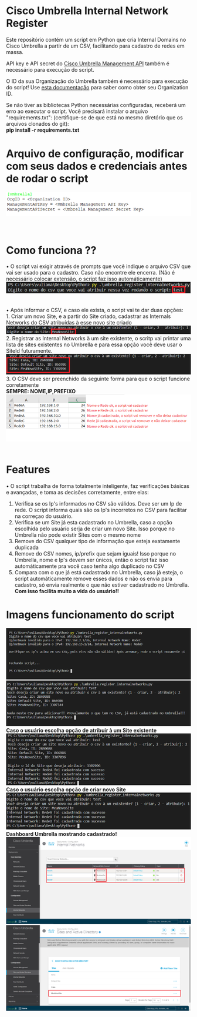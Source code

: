 # Cisco Umbrella Internal Network Register

Este repositório contém um script em Python que cria Internal Domains no Cisco Umbrella a partir de um CSV, facilitando para cadastro de redes em massa.

API key e API secret do <a href="https://docs.umbrella.com/umbrella-api/docs/authentication-and-errors">Cisco Umbrella Management API</a> também é necessário para execução do script.

O ID da sua Organização do Umbrella também é necessário para execução do script! Use <a href = "https://docs.umbrella.com/deployment-umbrella/docs/find-your-organization-id" target="_blank">esta documentação</a> para saber como obter seu Organization ID.

Se não tiver as bibliotecas Python necessárias configuradas, receberá um erro ao executar o script. Você precisará instalar o arquivo "requirements.txt": (certifique-se de que está no mesmo diretório que os arquivos clonados do git):<br>
<b> pip install -r requirements.txt</b><br>

# Arquivo de configuração, modificar com seus dados e credenciais antes de rodar o script
<img src="screenshots/config_file.png"><br><br><br>


# Como funciona ??
• O script vai exigir através de prompts que você indique o arquivo CSV que vai ser usado para o cadastro. Caso não encontre ele encerra. (Não é necessário colocar extensão, o script faz isso automáticamente)<br>
<img src="screenshots/informa_csv.png"><br><br><br>
• Após informar o CSV, e caso ele exista, o script vai te dar duas opções:<br> 
    1. Criar um novo Site, e a partir do Site criado, cadastrar as Internals Networks do CSV atribuídas à esse novo site criado<br>
    <img src="screenshots/criar_novo_site.png"><br>
    2. Registrar as Internal Networks à um site existente, o scritp vai printar uma lista de sites existentes no Umbrella e para essa opção você deve usar o SiteId futuramente.<br>
    <img src="screenshots/lista_sites.png"><br>
    3. O CSV deve ser preenchido da seguinte forma para que o script funcione corretamente<br>
<b> SEMPRE: NOME,IP,PREFIXO</b>
<img src="screenshots/csv.png"><br><br>

# Features
• O script trabalha de forma totalmente inteligente, faz verificações básicas e avançadas, e toma as decisões corretamente, entre elas:<br>
1. Verifica se os Ip's informados no CSV são válidos. Deve ser um Ip de rede. O script informa quais são os Ip's incorretos no CSV para facilitar na correçao do usuário.
2. Verifica se um Site já esta cadastrado no Umbrella, caso a opção escolhida pelo usuário serja de criar um novo Site. Isso porque no Umbrella não pode existir Sites com o mesmo nome
3. Remove do CSV qualquer tipo de informação que esteja exatamente duplicada
4. Remove do CSV nomes, ip/prefix que sejam iguais! Isso porque no Umbrella, nome e Ip's devem ser únicos, então o script faz isso automáticamente pra você caso tenha algo duplicado no CSV
5. Compara com o que já está cadastrado no Umbrella, caso já esteja, o script automáticamente remove esses dados e não os envia para cadastro, só envia realmente o que não estiver cadastrado no Umbrella. <b>Com isso facilita muito a vida do usuário!!</b>

# Imagens funcionamento do script
<img src="screenshots/ip_invalido.png"><br>
<img src="screenshots/nadanovo.png"><br>
<b> Caso o usuário escolha opção de atribuir à um Site existente<b><br>
<img src="screenshots/script_atribuir.png"><br>
<b> Caso o usuário escolha opção de criar novo Site<b>
<img src="screenshots/script_novosite.png"><br>
<b> Dashboard Umbrella mostrando cadastrado!
<img src="screenshots/umbrella_internalnet.png"><br>
<img src="screenshots/umbrella_sites.png"><br>

